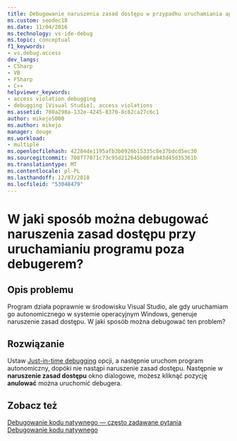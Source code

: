```yaml
---
title: Debugowanie naruszenia zasad dostępu w przypadku uruchamiania aplikacji poza debugerem | Dokumentacja firmy Microsoft
ms.custom: seodec18
ms.date: 11/04/2016
ms.technology: vs-ide-debug
ms.topic: conceptual
f1_keywords:
- vs.debug.access
dev_langs:
- CSharp
- VB
- FSharp
- C++
helpviewer_keywords:
- access violation debugging
- debugging [Visual Studio], access violations
ms.assetid: 780a298a-132e-4245-8370-8c82ca27c6c1
author: mikejo5000
ms.author: mikejo
manager: douge
ms.workload:
- multiple
ms.openlocfilehash: 42284de1195afb3b0926b15335c8e37bdcd5ec30
ms.sourcegitcommit: 708f77071c73c95d212645b00fa943d45d35361b
ms.translationtype: MT
ms.contentlocale: pl-PL
ms.lasthandoff: 12/07/2018
ms.locfileid: "53048479"
---
```

# <a name="how-can-i-debug-access-violations-when-running-my-program-outside-the-debugger"></a>W jaki sposób można debugować naruszenia zasad dostępu przy uruchamianiu programu poza debugerem?

## <a name="problem-description"></a>Opis problemu  
 Program działa poprawnie w środowisku Visual Studio, ale gdy uruchamiam go autonomicznego w systemie operacyjnym Windows, generuje naruszenie zasad dostępu. W jaki sposób można debugować ten problem?  
  
## <a name="solution"></a>Rozwiązanie  
 Ustaw [Just-in-time debugging](../debugger/just-in-time-debugging-in-visual-studio.md) opcji, a następnie uruchom program autonomiczny, dopóki nie nastąpi naruszenie zasad dostępu. Następnie w **naruszenie zasad dostępu** okno dialogowe, możesz kliknąć pozycję **anulować** można uruchomić debugera.  
  
## <a name="see-also"></a>Zobacz też  
 [Debugowanie kodu natywnego — często zadawane pytania](../debugger/debugging-native-code-faqs.md)   
 [Debugowanie kodu natywnego](../debugger/debugging-native-code.md)